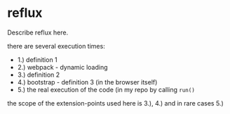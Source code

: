 # reflux

Describe reflux here.

there are several execution times:

* 1.) definition 1
* 2.) webpack - dynamic loading
* 3.) definition 2
* 4.) bootstrap - definition 3 (in the browser itself)
* 5.) the real execution of the code (in my repo by calling `run()`

the scope of the extension-points used here is 3.), 4.) and in rare cases 5.)
